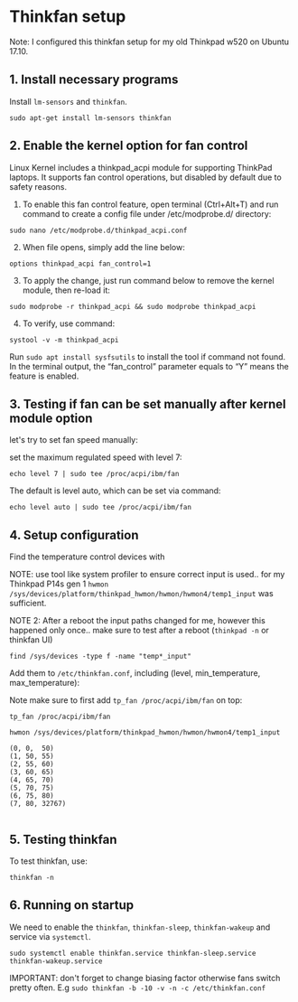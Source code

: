 # Thinkfan setup
Note: I configured this thinkfan setup for my old Thinkpad w520 on Ubuntu 17.10.


## 1. Install necessary programs 

Install `lm-sensors` and `thinkfan`.

````
sudo apt-get install lm-sensors thinkfan
````

## 2. Enable the kernel option for fan control

Linux Kernel includes a thinkpad_acpi module for supporting ThinkPad laptops. It supports fan control operations, but disabled by default due to safety reasons.

1. To enable this fan control feature, open terminal (Ctrl+Alt+T) and run command to create a config file under /etc/modprobe.d/ directory:

``sudo nano /etc/modprobe.d/thinkpad_acpi.conf``


2. When file opens, simply add the line below:

``options thinkpad_acpi fan_control=1``


3. To apply the change, just run command below to remove the kernel module, then re-load it:

``sudo modprobe -r thinkpad_acpi && sudo modprobe thinkpad_acpi``

4. To verify, use command:

``systool -v -m thinkpad_acpi``

Run ``sudo apt install sysfsutils`` to install the tool if command not found. In the terminal output, the “fan_control” parameter equals to “Y” means the feature is enabled.

## 3. Testing if fan can be set manually after kernel module option

let's try to set fan speed manually:

set the maximum regulated speed with level 7:

``echo level 7 | sudo tee /proc/acpi/ibm/fan``

The default is level auto, which can be set via command:

``echo level auto | sudo tee /proc/acpi/ibm/fan``


## 4. Setup configuration

Find the temperature control devices with 

NOTE: use tool like system profiler to ensure correct input is used.. for my Thinkpad P14s gen 1 `hwmon /sys/devices/platform/thinkpad_hwmon/hwmon/hwmon4/temp1_input` was sufficient. 

NOTE 2: After a reboot the input paths changed for me, however this happened only once.. make sure to test after a reboot (`thinkpad -n` or thinkfan UI)

````
find /sys/devices -type f -name "temp*_input"
````



Add them to `/etc/thinkfan.conf`, including (level, min_temperature, max_temperature):

Note make sure to first add `tp_fan /proc/acpi/ibm/fan` on top:

```
tp_fan /proc/acpi/ibm/fan

hwmon /sys/devices/platform/thinkpad_hwmon/hwmon/hwmon4/temp1_input

(0, 0,  50)
(1, 50, 55)
(2, 55, 60)
(3, 60, 65)
(4, 65, 70)
(5, 70, 75)
(6, 75, 80)
(7, 80, 32767)


```

## 5. Testing thinkfan

To test thinkfan, use:

```
thinkfan -n
```


## 6. Running on startup

 We need to enable the `thinkfan`, `thinkfan-sleep`, `thinkfan-wakeup` and  service via `systemctl`.

```
sudo systemctl enable thinkfan.service thinkfan-sleep.service thinkfan-wakeup.service
```
IMPORTANT: don't forget to change biasing factor otherwise fans switch pretty often. E.g `sudo thinkfan -b -10 -v -n -c /etc/thinkfan.conf`

